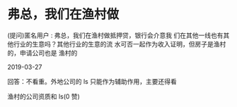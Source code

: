 # 弗总，我们在渔村做

(提问)匿名用户 : 弗总，我们在渔村做抵押贷，银行会介意我 们在其他一线也有其他行业的生意吗？其他行业的生意的流 水可否一起作为收入证明，但房子是渔村的，申请公司也是 渔村的

2019-03-27

回答：不看重。外地公司的 ls 只能作为辅助作用，主要还得看

渔村的公司资质和 ls(0 赞)